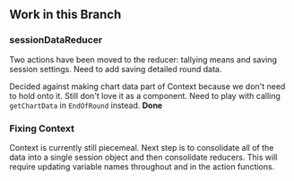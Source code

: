 ## Work in this Branch

### sessionDataReducer
Two actions have been moved to the reducer: tallying means and saving session settings. Need to add saving detailed round data.

Decided against making chart data part of Context because we don't need to hold onto it. Still don't love it as a component. Need to play with calling `getChartData` in `EndOfRound` instead. **Done**

### Fixing Context
Context is currently still piecemeal. Next step is to consolidate all of the data into a single session object and then consolidate reducers. This will require updating variable names throughout and in the action functions.
